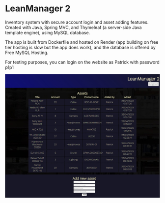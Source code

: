 # LeanManager 2

Inventory system with secure account login and asset adding features.
Created with Java, Spring MVC, and Thymeleaf (a server-side Java template engine), using MySQL database.

The app is built from Dockerfile and hosted on Render (app building on free tier hosting is slow but the app does work), and the database is offered by Free MySQL Hosting.

For testing purposes, you can login on the website as Patrick with password p1p1

![alt text](https://github.com/Vrezerino/LeanManager-2/blob/master/src/main/resources/static/img/leanmanager2.jpg?raw=true)
